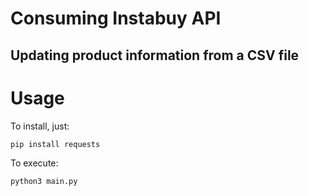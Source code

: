 # Consuming Instabuy API


## Updating product information from a CSV file

# Usage

To install, just:

``` 
pip install requests
```

To execute:

``` 
python3 main.py
```
